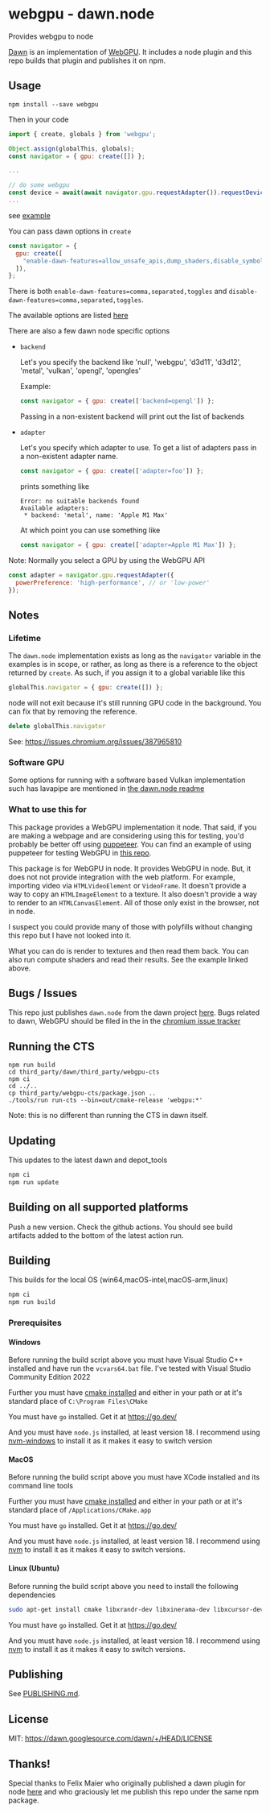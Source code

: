 # webgpu - dawn.node

Provides webgpu to node

[Dawn](https://dawn.googlesource.com/dawn) is an implementation of 
[WebGPU](https://gpuweb.github.io/gpuweb/). It includes a node plugin
and this repo builds that plugin and publishes it on npm.

## Usage

```
npm install --save webgpu
```

Then in your code

```js
import { create, globals } from 'webgpu';

Object.assign(globalThis, globals);
const navigator = { gpu: create([]) };

...

// do some webgpu
const device = await(await navigator.gpu.requestAdapter()).requestDevice();
...
```

see [example](https://github.com/dawn-gpu/node-webgpu/tree/main/example)

You can pass dawn options in `create`

```js
const navigator = {
  gpu: create([
    "enable-dawn-features=allow_unsafe_apis,dump_shaders,disable_symbol_renaming",
  ]),
};
```

There is both `enable-dawn-features=comma,separated,toggles` and `disable-dawn-features=comma,separated,toggles`.

The available options are listed [here](https://dawn.googlesource.com/dawn/+/refs/heads/main/src/dawn/native/Toggles.cpp)

There are also a few dawn node specific options

* `backend`

  Let's you specify the backend like 'null', 'webgpu', 'd3d11', 'd3d12', 'metal', 'vulkan', 'opengl', 'opengles'

  Example:

  ```js
  const navigator = { gpu: create(['backend=opengl']) };
  ```

  Passing in a non-existent backend will print out the list of backends

* `adapter`

  Let's you specify which adapter to use. To get a list of adapters
  pass in a non-existent adapter name.

  ```js
  const navigator = { gpu: create(['adapter=foo']) };
  ```

  prints something like

  ```
  Error: no suitable backends found
  Available adapters:
   * backend: 'metal', name: 'Apple M1 Max'
  ```

  At which point you can use something like

  ```js
  const navigator = { gpu: create(['adapter=Apple M1 Max']) };
  ```

Note: Normally you select a GPU by using the WebGPU API

```js
const adapter = navigator.gpu.requestAdapter({
  powerPreference: 'high-performance', // or 'low-power'
});
```

## Notes

### Lifetime

The `dawn.node` implementation exists as long as the `navigator` variable
in the examples is in scope, or rather, as long as there is a reference to
the object returned by `create`. As such, if you assign it to a global
variable like this

```js
globalThis.navigator = { gpu: create([]) };
```

node will not exit because it's still running GPU code in the background.
You can fix that by removing the reference.

```js
delete globalThis.navigator
```

See: https://issues.chromium.org/issues/387965810

### Software GPU

Some options for running with a software based Vulkan implementation such has lavapipe are mentioned
in [the dawn.node readme](https://dawn.googlesource.com/dawn/+/refs/heads/main/src/dawn/node/)

### What to use this for

This package provides a WebGPU implementation it node. That said, if you are making a webpage
and are considering using this for testing, you'd probably be better off using [puppeteer](https://pptr.dev/). You can
find an example of using puppeteer for testing WebGPU in [this repo](https://github.com/dawn-gpu/webgpu-debug-helper).

This package is for WebGPU in node. It provides WebGPU in node. But, it does not not provide integration
with the web platform. For example, importing video via `HTMLVideoElement` or `VideoFrame`. It doesn't
provide a way to copy an `HTMLImageElement` to a texture. It also doesn't provide a way to render to an
`HTMLCanvasElement`. All of those only exist in the browser, not in node.

I suspect you could provide many of those with polyfills without changing this repo but I have not
looked into it.

What you can do is render to textures and then read them back. You can also run compute shaders
and read their results. See the example linked above.

## Bugs / Issues

This repo just publishes `dawn.node` from the dawn project [here](https://dawn.googlesource.com/dawn/+/refs/heads/main/src/dawn/node/).
Bugs related to dawn, WebGPU should be filed in the in the
[chromium issue tracker](https://crbug.com/dawn)

## Running the CTS

```
npm run build
cd third_party/dawn/third_party/webgpu-cts
npm ci
cd ../..
cp third_party/webgpu-cts/package.json ..
./tools/run run-cts --bin=out/cmake-release 'webgpu:*'
```

Note: this is no different than running the CTS in dawn itself.

## Updating

This updates to the latest dawn and depot_tools

```sh
npm ci
npm run update
```

## Building on all supported platforms

Push a new version. Check the github actions. You should see build artifacts
added to the bottom of the latest action run. 

## Building

This builds for the local OS (win64,macOS-intel,macOS-arm,linux)

```sh
npm ci
npm run build
```

### Prerequisites

#### Windows

Before running the build script above you must have
Visual Studio C++ installed and have run the `vcvars64.bat` file.
I've tested with Visual Studio Community Edition 2022

Further you must have [cmake installed](https://cmake.org/download/)
and either in your path or at it's standard place of `C:\Program Files\CMake`

You must have `go` installed. Get it at https://go.dev/

And you must have `node.js` installed, at least version 18. 
I recommend using [nvm-windows](https://github.com/coreybutler/nvm-windows) to install it
as it makes it easy to switch version

#### MacOS

Before running the build script above you must have
XCode installed and its command line tools

Further you must have [cmake installed](https://cmake.org/download/)
and either in your path or at it's standard place of `/Applications/CMake.app`

You must have `go` installed. Get it at https://go.dev/

And you must have `node.js` installed, at least version 18. 
I recommend using [nvm](https://github.com/nvm-sh/nvm) to install it
as it makes it easy to switch versions.

#### Linux (Ubuntu)

Before running the build script above you need to install
the following dependencies

```sh
sudo apt-get install cmake libxrandr-dev libxinerama-dev libxcursor-dev mesa-common-dev libx11-xcb-dev pkg-config nodejs npm
```

You must have `go` installed. Get it at https://go.dev/

And you must have `node.js` installed, at least version 18. 
I recommend using [nvm](https://github.com/nvm-sh/nvm) to install it
as it makes it easy to switch versions.

## Publishing

See [PUBLISHING.md](PUBLISHNG.md).

## License

MIT: https://dawn.googlesource.com/dawn/+/HEAD/LICENSE

## Thanks!

Special thanks to Felix Maier who originally published a dawn plugin for node
[here](https://github.com/maierfelix/webgpu/) and who graciously let me
publish this repo under the same npm package.